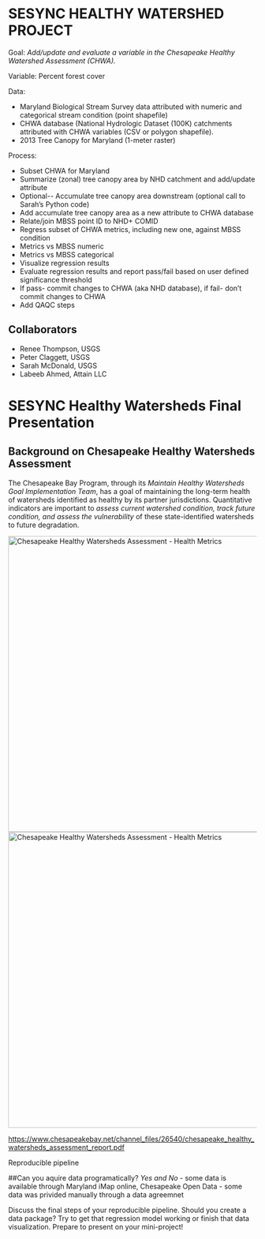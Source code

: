 # SESYNC HEALTHY WATERSHED PROJECT 

Goal: *Add/update and evaluate a variable in the Chesapeake Healthy Watershed Assessment (CHWA).*

Variable: Percent forest cover 

Data: 

* Maryland Biological Stream Survey data attributed with numeric and categorical stream condition (point shapefile) 
* CHWA database (National Hydrologic Dataset (100K) catchments attributed with CHWA variables (CSV or polygon shapefile).  
* 2013 Tree Canopy for Maryland (1-meter raster) 

Process: 

 * Subset CHWA for Maryland 
 * Summarize (zonal) tree canopy area by NHD catchment and add/update attribute 
 * Optional-- Accumulate tree canopy area downstream (optional call to Sarah’s Python code) 
 * Add accumulate tree canopy area as a new attribute to CHWA database 
 * Relate/join MBSS point ID to NHD+ COMID 
 * Regress subset of CHWA metrics, including new one, against MBSS condition 
 * Metrics vs MBSS numeric 
 * Metrics vs MBSS categorical 
 * Visualize regression results 
 * Evaluate regression results and report pass/fail based on user  defined significance threshold 
 * If pass- commit changes to CHWA (aka NHD database), if fail- don’t commit changes to CHWA
 * Add QAQC steps

[CONTRIBUTING.md]: CONTRIBUTING.md

## Collaborators
- Renee Thompson, USGS
- Peter Claggett, USGS
- Sarah McDonald, USGS
- Labeeb Ahmed, Attain LLC

# SESYNC Healthy Watersheds Final Presentation

## Background on Chesapeake Healthy Watersheds Assessment

The Chesapeake Bay Program, through its *_Maintain Healthy Watersheds Goal Implementation Team_*, has
a goal of maintaining the long-term health of watersheds identified as healthy by its partner jurisdictions.
Quantitative indicators are important to _assess current watershed condition, track future condition, and
assess the vulnerability_ of these state-identified watersheds to future degradation. 

<img src="CHWA_HealthMetrics.img/.png" width = "600" alt="Chesapeake Healthy Watersheds Assessment - Health Metrics">
<img src="CHWA_VulerabilityMetrics.png" width = "600" alt="Chesapeake Healthy Watersheds Assessment - Health Metrics">

https://www.chesapeakebay.net/channel_files/26540/chesapeake_healthy_watersheds_assessment_report.pdf

Reproducible pipeline 

##Can you aquire data programatically?
  *Yes and No*
    - some data is available through Maryland iMap online, Chesapeake Open Data
    - some data was privided manually through a data agreemnet
    
Discuss the final steps of your reproducible pipeline. Should you create a data package?
Try to get that regression model working or finish that data visualization.
Prepare to present on your mini-project!

